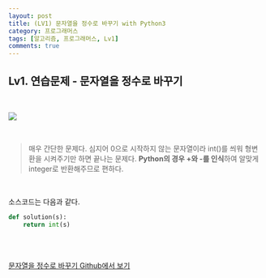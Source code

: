 ```yaml
---
layout: post
title: (LV1) 문자열을 정수로 바꾸기 with Python3
category: 프로그래머스
tags: [알고리즘, 프로그래머스, Lv1]
comments: true
---
```


## Lv1. 연습문제 - 문자열을 정수로 바꾸기

<br>



![](https://i.imgur.com/7zTdaL8.png)

<br>

> 매우 간단한 문제다. 심지어 0으로 시작하지 않는 문자열이라 int()를 씌워 형변환을 시켜주기만 하면 끝나는 문제다. **Python의 경우 +와 -를 인식**하여 알맞게 integer로 반환해주므로 편하다.

<br>

소스코드는 다음과 같다.

```python
def solution(s):
    return int(s)
```



<br>

<br>

[문자열을 정수로 바꾸기 Github에서 보기](https://github.com/ljh9601/BOJ-Programmers/blob/master/Programmers/Lv1/문자열을%20정수로%20바꾸기.py)

<br>